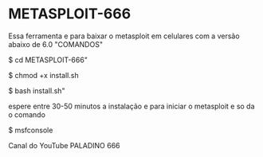 # METASPLOIT-666
Essa ferramenta e para baixar o metasploit 
em celulares com a versão abaixo de 6.0
"COMANDOS"

$ cd METASPLOIT-666"

$ chmod +x install.sh

$ bash install.sh"

espere entre 30-50 minutos a instalação
e para iniciar o metasploit e so da o comando

$ msfconsole

Canal do YouTube PALADINO 666
